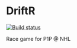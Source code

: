 DriftR
======

[![Build status](https://ci.appveyor.com/api/projects/status/buwv4aqn64educx1?svg=true)](https://ci.appveyor.com/project/henkmollema/driftr)


Race game for P1P @ NHL
